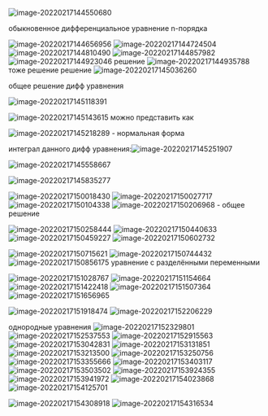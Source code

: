 ![image-20220217144550680](C:\Users\grede\AppData\Roaming\Typora\typora-user-images\image-20220217144550680.png)

обыкновенное дифференциальное уравнение n-порядка

![image-20220217144656956](C:\Users\grede\AppData\Roaming\Typora\typora-user-images\image-20220217144656956.png)
![image-20220217144724504](C:\Users\grede\AppData\Roaming\Typora\typora-user-images\image-20220217144724504.png)
![image-20220217144810490](C:\Users\grede\AppData\Roaming\Typora\typora-user-images\image-20220217144810490.png)
![image-20220217144857982](C:\Users\grede\AppData\Roaming\Typora\typora-user-images\image-20220217144857982.png)
![image-20220217144923046](C:\Users\grede\AppData\Roaming\Typora\typora-user-images\image-20220217144923046.png) решение
![image-20220217144935788](C:\Users\grede\AppData\Roaming\Typora\typora-user-images\image-20220217144935788.png) тоже решение
решение
![image-20220217145036260](C:\Users\grede\AppData\Roaming\Typora\typora-user-images\image-20220217145036260.png)

общее решение дифф уравнения

![image-20220217145118391](C:\Users\grede\AppData\Roaming\Typora\typora-user-images\image-20220217145118391.png)





![image-20220217145143615](C:\Users\grede\AppData\Roaming\Typora\typora-user-images\image-20220217145143615.png)
можно представить как

![image-20220217145218289](C:\Users\grede\AppData\Roaming\Typora\typora-user-images\image-20220217145218289.png) - нормальная форма

интеграл данного дифф уравнения:![image-20220217145251907](C:\Users\grede\AppData\Roaming\Typora\typora-user-images\image-20220217145251907.png)









![image-20220217145558667](C:\Users\grede\AppData\Roaming\Typora\typora-user-images\image-20220217145558667.png)



![image-20220217145835277](C:\Users\grede\AppData\Roaming\Typora\typora-user-images\image-20220217145835277.png)







![image-20220217150018430](C:\Users\grede\AppData\Roaming\Typora\typora-user-images\image-20220217150018430.png)
![image-20220217150027717](C:\Users\grede\AppData\Roaming\Typora\typora-user-images\image-20220217150027717.png)
![image-20220217150104338](C:\Users\grede\AppData\Roaming\Typora\typora-user-images\image-20220217150104338.png)
![image-20220217150206968](C:\Users\grede\AppData\Roaming\Typora\typora-user-images\image-20220217150206968.png) - общее решение



![image-20220217150258444](C:\Users\grede\AppData\Roaming\Typora\typora-user-images\image-20220217150258444.png)
![image-20220217150440633](C:\Users\grede\AppData\Roaming\Typora\typora-user-images\image-20220217150440633.png)
![image-20220217150459227](C:\Users\grede\AppData\Roaming\Typora\typora-user-images\image-20220217150459227.png)
![image-20220217150602732](C:\Users\grede\AppData\Roaming\Typora\typora-user-images\image-20220217150602732.png)



![image-20220217150715621](C:\Users\grede\AppData\Roaming\Typora\typora-user-images\image-20220217150715621.png)
![image-20220217150744432](C:\Users\grede\AppData\Roaming\Typora\typora-user-images\image-20220217150744432.png)
![image-20220217150856175](C:\Users\grede\AppData\Roaming\Typora\typora-user-images\image-20220217150856175.png)
уравнение с разделёнными переменными





![image-20220217151028767](C:\Users\grede\AppData\Roaming\Typora\typora-user-images\image-20220217151028767.png)
![image-20220217151154664](C:\Users\grede\AppData\Roaming\Typora\typora-user-images\image-20220217151154664.png)
![image-20220217151422418](C:\Users\grede\AppData\Roaming\Typora\typora-user-images\image-20220217151422418.png)
![image-20220217151507364](C:\Users\grede\AppData\Roaming\Typora\typora-user-images\image-20220217151507364.png)
![image-20220217151656965](C:\Users\grede\AppData\Roaming\Typora\typora-user-images\image-20220217151656965.png)





![image-20220217151918474](C:\Users\grede\AppData\Roaming\Typora\typora-user-images\image-20220217151918474.png)
![image-20220217152206229](C:\Users\grede\AppData\Roaming\Typora\typora-user-images\image-20220217152206229.png)





однородные уравнения
![image-20220217152329801](C:\Users\grede\AppData\Roaming\Typora\typora-user-images\image-20220217152329801.png)
![image-20220217152537553](C:\Users\grede\AppData\Roaming\Typora\typora-user-images\image-20220217152537553.png)
![image-20220217152915563](C:\Users\grede\AppData\Roaming\Typora\typora-user-images\image-20220217152915563.png)
![image-20220217153042831](C:\Users\grede\AppData\Roaming\Typora\typora-user-images\image-20220217153042831.png)
![image-20220217153131851](C:\Users\grede\AppData\Roaming\Typora\typora-user-images\image-20220217153131851.png)
![image-20220217153213500](C:\Users\grede\AppData\Roaming\Typora\typora-user-images\image-20220217153213500.png)
![image-20220217153250756](C:\Users\grede\AppData\Roaming\Typora\typora-user-images\image-20220217153250756.png)
![image-20220217153355666](C:\Users\grede\AppData\Roaming\Typora\typora-user-images\image-20220217153355666.png)
![image-20220217153403117](C:\Users\grede\AppData\Roaming\Typora\typora-user-images\image-20220217153403117.png)
![image-20220217153503502](C:\Users\grede\AppData\Roaming\Typora\typora-user-images\image-20220217153503502.png)
![image-20220217153924355](C:\Users\grede\AppData\Roaming\Typora\typora-user-images\image-20220217153924355.png)
![image-20220217153941972](C:\Users\grede\AppData\Roaming\Typora\typora-user-images\image-20220217153941972.png)
![image-20220217154023868](C:\Users\grede\AppData\Roaming\Typora\typora-user-images\image-20220217154023868.png)
![image-20220217154125701](C:\Users\grede\AppData\Roaming\Typora\typora-user-images\image-20220217154125701.png)



![image-20220217154308918](C:\Users\grede\AppData\Roaming\Typora\typora-user-images\image-20220217154308918.png)
![image-20220217154316534](C:\Users\grede\AppData\Roaming\Typora\typora-user-images\image-20220217154316534.png)
